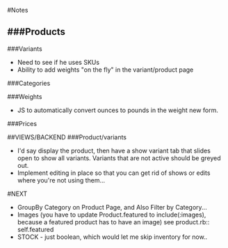 #Notes

###Products 
-
###Variants
- Need to see if he uses SKUs
- Ability to add weights "on the fly" in the variant/product page

###Categories

###Weights
- JS to automatically convert ounces to pounds in the weight new form.

###Prices

##VIEWS/BACKEND
###Product/variants
- I'd say display the product, then have a show variant tab that slides open to show all variants. Variants that are not active should be greyed out.
- Implement editing in place so that you can get rid of shows or edits where you're not using them...

#NEXT 
- GroupBy Category on Product Page, and Also Filter by Category...
- Images (you have to update Product.featured to include(:images), because a featured product has to have an image) see product.rb:: self.featured
- STOCK - just boolean, which would let me skip inventory for now..

